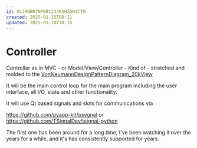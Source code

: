 ```yaml
---
id: 01JHNBR7NPBB1234K5HZGN4CTM
created: 2025-01-15T09:11
updated: 2025-01-18T10:16
---
```

# Controller

Controller as in MVC - or Model/View/Controller - Kind of - stretched and molded to the [VonNeumannDesignPatternDiagram_20kView](VonNeumannDesignPatternDiagram_20kView.drawio)

It will be the main control loop for the main program including the user interface, all I/O, state and other functionality.

It will use Qt based signals and slots for communications via 

https://github.com/pyapp-kit/psygnal or
https://github.com/TSignalDev/tsignal-python

The first one has been around for a long time, I've been watching it over the years for a while, and it's has consistently supported for years.
